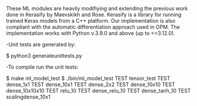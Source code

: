 These ML modules are heavily modifiying and extending the previous work done in Kerasify by Maevskikh and Rose. Kerasify is a library for running trained Keras models from a C++ platform. Our implementation is also compliant with the automatic differentiation approach used in OPM. The implementation works with Python v.3.9.0 and above (up to <=3.12.0).


-Unit tests are generated by:

$ python3 generateunittests.py


-To compile run the unit tests:
 
$ make ml_model_test
$ ./bin/ml_model_test
TEST tensor_test
TEST dense_1x1
TEST dense_10x1
TEST dense_2x2
TEST dense_10x10
TEST dense_10x10x10
TEST relu_10
TEST dense_relu_10
TEST dense_tanh_10
TEST scalingdense_10x1